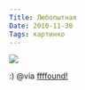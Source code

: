 ```yaml
---
Title: Любопытная
Date: 2010-11-30
Tags: картинко
---
```


<div class="text"><p><img src="http://dl.dropbox.com/u/140528/site/crow.jpg" /></p>
<p>:) @via <a href="http://ffffound.com/image/f5ea20110ef203bddd6fc24c0aae85936e8641cb">ffffound!</a></p></div>